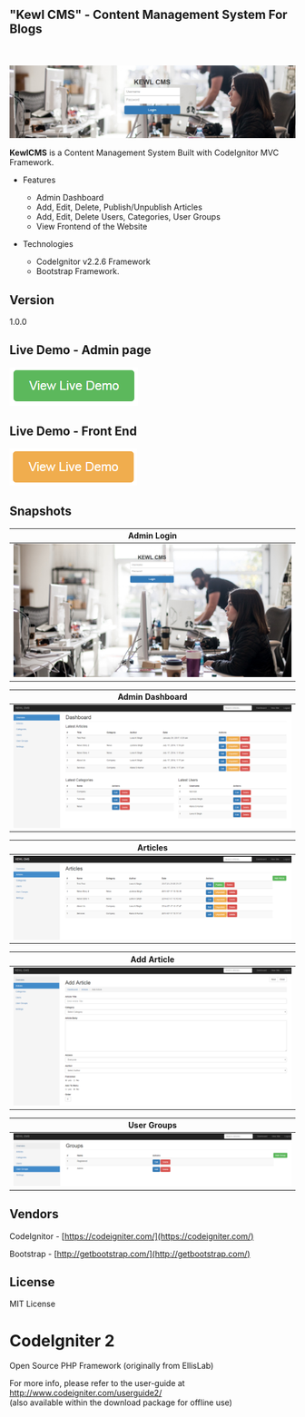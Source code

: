 ## "Kewl CMS" - Content Management System For Blogs  

<p align="center">
  <br><br>
  <img src="https://github.com/Jyotsna-Singh/CodeIgnitor-KewlCMS/blob/master/assets/images/admin-logo.PNG">
</p>

**KewlCMS** is a Content Management System Built with CodeIgnitor MVC Framework.

* Features
  * Admin Dashboard
  * Add, Edit, Delete, Publish/Unpublish Articles
  * Add, Edit, Delete Users, Categories, User Groups
  * View Frontend of the Website
  
* Technologies 
  * CodeIgnitor v2.2.6 Framework
  * Bootstrap Framework.

## Version
1.0.0

## Live Demo - Admin page
 [![alt tag](https://github.com/Jyotsna-Singh/SearchVidz-YoutubeAPI/blob/master/img/green-button.PNG)](http://jyotsnasingh.com/projects/CodeIgnitor/KewlCMS/admin)
 
 ## Live Demo - Front End
 [![alt tag](https://github.com/Jyotsna-Singh/SearchVidz-YoutubeAPI/blob/master/img/yellow-button.PNG)](http://jyotsnasingh.com/projects/CodeIgnitor/KewlCMS/)
 

## Snapshots
 
**Admin Login** | 
--- |
 ![alt text](https://github.com/Jyotsna-Singh/CodeIgnitor-KewlCMS/blob/master/assets/images/admin.PNG)   |
 
 
 **Admin Dashboard** | 
--- |
 ![alt text](https://github.com/Jyotsna-Singh/CodeIgnitor-KewlCMS/blob/master/assets/images/admin-dashboard.PNG)   |
 
 **Articles** | 
--- |
 ![alt text](https://github.com/Jyotsna-Singh/CodeIgnitor-KewlCMS/blob/master/assets/images/articles.PNG)   |
 
 **Add Article** | 
--- |
 ![alt text](https://github.com/Jyotsna-Singh/CodeIgnitor-KewlCMS/blob/master/assets/images/add-article.PNG)   |
 
 **User Groups** | 
--- |
 ![alt text](https://github.com/Jyotsna-Singh/CodeIgnitor-KewlCMS/blob/master/assets/images/groups.PNG)   |
 
## Vendors
CodeIgnitor - [https://codeigniter.com/](https://codeigniter.com/) 

Bootstrap - [http://getbootstrap.com/](http://getbootstrap.com/)


## License
MIT License


# CodeIgniter 2
Open Source PHP Framework (originally from EllisLab)

For more info, please refer to the user-guide at http://www.codeigniter.com/userguide2/  
(also available within the download package for offline use)
